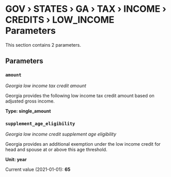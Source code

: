 # GOV › STATES › GA › TAX › INCOME › CREDITS › LOW_INCOME Parameters

This section contains 2 parameters.

## Parameters

### `amount`
*Georgia low income tax credit amount*

Georgia provides the following low income tax credit amount based on adjusted gross income.

**Type: single_amount**


### `supplement_age_eligibility`
*Georgia low income credit supplement age eligibility*

Georgia provides an additional exemption under the low income credit for head and spouse at or above this age threshold.

**Unit: year**

Current value (2021-01-01): **65**


